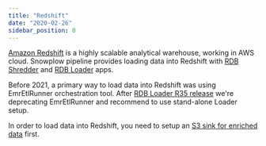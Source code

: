 ```yaml
---
title: "Redshift"
date: "2020-02-26"
sidebar_position: 0
---
```


[Amazon Redshift](https://aws.amazon.com/redshift/) is a highly scalable analytical warehouse, working in AWS cloud. Snowplow pipeline provides loading data into Redshift with [RDB Shredder](/docs/pipeline-components-and-applications/loaders-storage-targets/snowplow-rdb-loader/previous-versions/snowplow-rdb-loader/rdb-shredder-configuration-reference/index.md) and [RDB Loader](/docs/getting-started-on-snowplow-open-source/setup-snowplow-on-aws/setup-destinations/setup-redshift/rdb-loader-1-1-0/index.md) apps.

Before 2021, a primary way to load data into Redshift was using EmrEtlRunner orchestration tool. After [RDB Loader R35 release](/docs/pipeline-components-and-applications/loaders-storage-targets/snowplow-rdb-loader/previous-versions/snowplow-rdb-loader/upgrade-guides/r35-upgrade-guide/index.md#new-configuration-file) we're deprecating EmrEtlRunner and recommend to use stand-alone Loader setup.

In order to load data into Redshift, you need to setup an [S3 sink for enriched data](/docs/getting-started-on-snowplow-open-source/setup-snowplow-on-aws/setup-destinations/load-data-to-s3/index.md) first.
